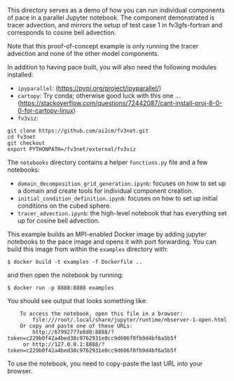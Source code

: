 This directory serves as a demo of how you can run individual components of pace in a parallel Jupyter notebook.
The component demonstrated is tracer advection, and mirrors the setup of test case 1 in fv3gfs-fortran and corresponds to cosine bell advection.

Note that this proof-of-concept example is only running the tracer advection and none of the other model components.

In addition to having pace built, you will also need the following modules installed:
- `ipyparallel`: (https://pypi.org/project/ipyparallel/)
- `cartopy`: Try conda; otherwise good luck with this one ... (https://stackoverflow.com/questions/72442087/cant-install-proj-8-0-0-for-cartopy-linux)
- `fv3viz`:
```
git clone https://github.com/ai2cm/fv3net.git
cd fv3net
git checkout
export PYTHONPATH=/fv3net/external/fv3viz
```

The `notebooks` directory contains a helper `functions.py` file and a few notebooks:
- `domain_decomposition_grid_generation.ipynb`: focuses on how to set up a domain and create tools for individual component creation.
- `initial_condition_definition.ipynb`: focuses on how to set up initial conditions on the cubed sphere.
- `tracer_advection.ipynb`: the high-level notebook that has everything set up for cosine bell advection.



This example builds an MPI-enabled Docker image by adding jupyter notebooks to the pace image and opens it with port forwarding.
You can build this image from within the `examples` directory with:
```
$ docker build -t examples -f Dockerfile ..
```
and then open the notebook by running:
```
$ docker run -p 8888:8888 examples
```

You should see output that looks something like:
```
    To access the notebook, open this file in a browser:
        file:///root/.local/share/jupyter/runtime/nbserver-1-open.html
    Or copy and paste one of these URLs:
        http://67992777e8d0:8888/?token=c229b0f42a4bed38c9762931e0cc9d606f0fb9d4bf6a5b5f
     or http://127.0.0.1:8888/?token=c229b0f42a4bed38c9762931e0cc9d606f0fb9d4bf6a5b5f
```

To use the notebook, you need to copy-paste the last URL into your browser.
